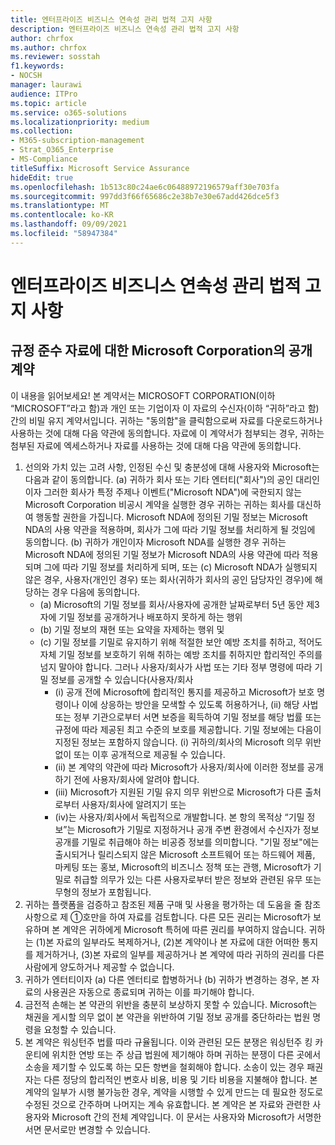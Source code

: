 ```yaml
---
title: 엔터프라이즈 비즈니스 연속성 관리 법적 고지 사항
description: 엔터프라이즈 비즈니스 연속성 관리 법적 고지 사항
author: chrfox
ms.author: chrfox
ms.reviewer: sosstah
f1.keywords:
- NOCSH
manager: laurawi
audience: ITPro
ms.topic: article
ms.service: o365-solutions
ms.localizationpriority: medium
ms.collection:
- M365-subscription-management
- Strat_O365_Enterprise
- MS-Compliance
titleSuffix: Microsoft Service Assurance
hideEdit: true
ms.openlocfilehash: 1b513c80c24ae6c06488972196579aff30e703fa
ms.sourcegitcommit: 997dd3f66f65686c2e38b7e30e67add426dce5f3
ms.translationtype: MT
ms.contentlocale: ko-KR
ms.lasthandoff: 09/09/2021
ms.locfileid: "58947384"
---
```

# <a name="enterprise-business-continuity-management-legal-disclaimer"></a>엔터프라이즈 비즈니스 연속성 관리 법적 고지 사항

## <a name="microsoft-corporation-non-disclosure-agreement-for-compliance-materials"></a>규정 준수 자료에 대한 Microsoft Corporation의 공개 계약

이 내용을 읽어보세요! 본 계약서는 MICROSOFT CORPORATION(이하 “MICROSOFT”라고 함)과 개인 또는 기업이자 이 자료의 수신자(이하 “귀하”라고 함) 간의 비밀 유지 계약서입니다. 귀하는 "동의함"을 클릭함으로써 자료를 다운로드하거나 사용하는 것에 대해 다음 약관에 동의합니다. 자료에 이 계약서가 첨부되는 경우, 귀하는 첨부된 자료에 엑세스하거나 자료를 사용하는 것에 대해 다음 약관에 동의합니다.

1. 선의와 가치 있는 고려 사항, 인정된 수신 및 충분성에 대해 사용자와 Microsoft는 다음과 같이 동의합니다. (a) 귀하가 회사 또는 기타 엔터티("회사")의 공인 대리인이자 그러한 회사가 특정 주제나 이벤트("Microsoft NDA")에 국한되지 않는 Microsoft Corporation 비공시 계약을 실행한 경우  귀하는 귀하는 회사를 대신하여 행동할 권한을 가집니다. Microsoft NDA에 정의된 기밀 정보는 Microsoft NDA의 사용 약관을 적용하며, 회사가 그에 따라 기밀 정보를 처리하게 될 것임에 동의합니다. (b) 귀하가 개인이자 Microsoft NDA를 실행한 경우 귀하는 Microsoft NDA에 정의된 기밀 정보가 Microsoft NDA의 사용 약관에 따라 적용되며 그에 따라 기밀 정보를 처리하게 되며, 또는 (c) Microsoft NDA가 실행되지 않은 경우, 사용자(개인인 경우) 또는 회사(귀하가 회사의 공인 담당자인 경우)에 해당하는 경우 다음에 동의합니다. 
    - (a) Microsoft의 기밀 정보를 회사/사용자에 공개한 날짜로부터 5년 동안 제3자에 기밀 정보를 공개하거나 배포하지 못하게 하는 행위 
    - (b) 기밀 정보의 재현 또는 요약을 자제하는 행위 및 
    - (c) 기밀 정보를 기밀로 유지하기 위해 적절한 보안 예방 조치를 취하고, 적어도 자체 기밀 정보를 보호하기 위해 취하는 예방 조치를 취하지만 합리적인 주의를 넘지 말아야 합니다. 그러나 사용자/회사가 사법 또는 기타 정부 명령에 따라 기밀 정보를 공개할 수 있습니다(사용자/회사 
        - (i) 공개 전에 Microsoft에 합리적인 통지를 제공하고 Microsoft가 보호 명령이나 이에 상응하는 방안을 모색할 수 있도록 허용하거나, (ii) 해당 사법 또는 정부 기관으로부터 서면 보증을 획득하여 기밀 정보를 해당 법률 또는 규정에 따라 제공된 최고 수준의 보호를 제공합니다. 기밀 정보에는 다음이 지정된 정보는 포함하지 않습니다. (i) 귀하의/회사의 Microsoft 의무 위반 없이 또는 이후 공개적으로 제공될 수 있습니다. 
        - (ii) 본 계약의 약관에 따라 Microsoft가 사용자/회사에 이러한 정보를 공개하기 전에 사용자/회사에 알려야 합니다.
        - (iii) Microsoft가 지원된 기밀 유지 의무 위반으로 Microsoft가 다른 출처로부터 사용자/회사에 알려지기 또는
        - (iv)는 사용자/회사에서 독립적으로 개발합니다. 본 항의 목적상 “기밀 정보”는 Microsoft가 기밀로 지정하거나 공개 주변 환경에서 수신자가 정보 공개를 기밀로 취급해야 하는 비공증 정보를 의미합니다. "기밀 정보"에는 출시되거나 릴리스되지 않은 Microsoft 소프트웨어 또는 하드웨어 제품, 마케팅 또는 홍보, Microsoft의 비즈니스 정책 또는 관행, Microsoft가 기밀로 취급할 의무가 있는 다른 사용자로부터 받은 정보와 관련된 유무 또는 무형의 정보가 포함됩니다.
2. 귀하는 플랫폼을 검증하고 참조된 제품 구매 및 사용을 평가하는 데 도움을 줄 참조 사항으로 제 ①호만을 하여 자료를 검토합니다. 다른 모든 권리는 Microsoft가 보유하며 본 계약은 귀하에게 Microsoft 특허에 따른 권리를 부여하지 않습니다. 귀하는 (1)본 자료의 일부라도 복제하거나, (2)본 계약이나 본 자료에 대한 어떠한 통지를 제거하거나, (3)본 자료의 일부를 제공하거나 본 계약에 따라 귀하의 권리를 다른 사람에게 양도하거나 제공할 수 없습니다. 
3. 귀하가 엔터티이자 (a) 다른 엔터티로 합병하거나 (b) 귀하가 변경하는 경우, 본 자료의 사용권은 자동으로 종료되며 귀하는 이를 파기해야 합니다. 
4. 금전적 손해는 본 약관의 위반을 충분히 보상하지 못할 수 있습니다.  Microsoft는 채권을 게시할 의무 없이 본 약관을 위반하여 기밀 정보 공개를 중단하라는 법원 명령을 요청할 수 있습니다.  
5. 본 계약은 워싱턴주 법률 따라 규율됩니다. 이와 관련된 모든 분쟁은 워싱턴주 킹 카운티에 위치한 연방 또는 주 상급 법원에 제기해야 하며 귀하는 분쟁이 다른 곳에서 소송을 제기할 수 있도록 하는 모든 항변을 철회해야 합니다. 소송이 있는 경우 패권자는 다른 정당의 합리적인 변호사 비용, 비용 및 기타 비용을 지불해야 합니다. 본 계약의 일부가 시행 불가능한 경우, 계약을 시행할 수 있게 만드는 데 필요한 정도로 수정된 것으로 간주하며 나머지는 계속 유효합니다. 본 계약은 본 자료와 관련한 사용자와 Microsoft 간의 전체 계약입니다. 이 문서는 사용자와 Microsoft가 서명한 서면 문서로만 변경할 수 있습니다.
